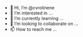 - 👋 Hi, I’m @cvrolinene
- 👀 I’m interested in ...
- 🌱 I’m currently learning ...
- 💞️ I’m looking to collaborate on ...
- 📫 How to reach me ...

<!---
cvrolinene/cvrolinene is a ✨ special ✨ repository because its `README.md` (this file) appears on your GitHub profile.
You can click the Preview link to take a look at your changes.
--->
